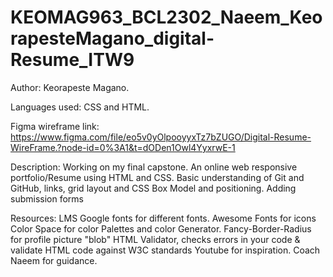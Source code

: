 # KEOMAG963_BCL2302_Naeem_KeorapesteMagano_digital-Resume_ITW9

Author: Keorapeste Magano.  

Languages used: 
          CSS and HTML.

Figma wireframe link: https://www.figma.com/file/eo5v0yOlpooyyxTz7bZUGO/Digital-Resume-WireFrame.?node-id=0%3A1&t=dODen1Owl4YyxrwE-1 

Description: Working on my final capstone.
             An online web responsive portfolio/Resume using HTML and CSS.
             Basic understanding of Git and GitHub, links, grid layout and CSS Box Model and positioning.
             Adding submission forms 
             
              

 Resources: LMS
            Google fonts for different fonts.
            Awesome Fonts for icons 
            Color Space for color Palettes and color Generator. 
            Fancy-Border-Radius for profile picture "blob"
            HTML Validator, checks errors in your code & validate HTML code against W3C standards
            Youtube for inspiration. 
            Coach Naeem for guidance. 
